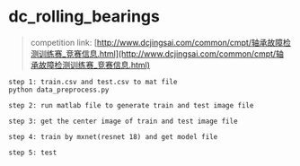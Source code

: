# dc_rolling_bearings


>competition link: 
[http://www.dcjingsai.com/common/cmpt/轴承故障检测训练赛_竞赛信息.html](http://www.dcjingsai.com/common/cmpt/轴承故障检测训练赛_竞赛信息.html)



```
step 1: train.csv and test.csv to mat file
python data_preprocess.py

step 2: run matlab file to generate train and test image file

step 3: get the center image of train and test image file

step 4: train by mxnet(resnet 18) and get model file

step 5: test 
```

